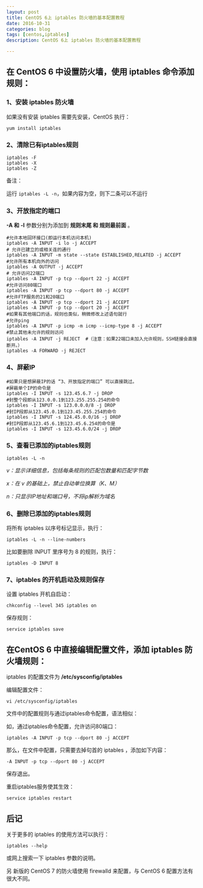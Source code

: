 ```yaml
---
layout: post
title: CentOS 6上 iptables 防火墙的基本配置教程
date: 2016-10-31
categories: blog
tags: [centos,iptables]
description: CentOS 6上 iptables 防火墙的基本配置教程

---
```


## 在 CentOS 6 中设置防火墙，使用 iptables 命令添加规则：

### 1、安装 iptables 防火墙

如果没有安装 iptables 需要先安装，CentOS 执行：

`yum install iptables`

### 2、清除已有iptables规则

    iptables -F
    iptables -X
    iptables -Z

备注：

运行 `iptables -L -n`，如果内容为空，则下二条可以不运行

### 3、开放指定的端口

**-A 和 -I** 参数分别为添加到 **规则末尾 和 规则最前面** 。

    #允许本地回环接口(即运行本机访问本机)
    iptables -A INPUT -i lo -j ACCEPT
    # 允许已建立的或相关连的通行
    iptables -A INPUT -m state --state ESTABLISHED,RELATED -j ACCEPT
    #允许所有本机向外的访问
    iptables -A OUTPUT -j ACCEPT
    # 允许访问22端口
    iptables -A INPUT -p tcp --dport 22 -j ACCEPT
    #允许访问80端口
    iptables -A INPUT -p tcp --dport 80 -j ACCEPT
    #允许FTP服务的21和20端口
    iptables -A INPUT -p tcp --dport 21 -j ACCEPT
    iptables -A INPUT -p tcp --dport 20 -j ACCEPT
    #如果有其他端口的话，规则也类似，稍微修改上述语句就行
    #允许ping
    iptables -A INPUT -p icmp -m icmp --icmp-type 8 -j ACCEPT
    #禁止其他未允许的规则访问
    iptables -A INPUT -j REJECT  #（注意：如果22端口未加入允许规则，SSH链接会直接断开。）
    iptables -A FORWARD -j REJECT

### 4、屏蔽IP

    #如果只是想屏蔽IP的话 “3、开放指定的端口” 可以直接跳过。
    #屏蔽单个IP的命令是
    iptables -I INPUT -s 123.45.6.7 -j DROP
    #封整个段即从123.0.0.1到123.255.255.254的命令
    iptables -I INPUT -s 123.0.0.0/8 -j DROP
    #封IP段即从123.45.0.1到123.45.255.254的命令
    iptables -I INPUT -s 124.45.0.0/16 -j DROP
    #封IP段即从123.45.6.1到123.45.6.254的命令是
    iptables -I INPUT -s 123.45.6.0/24 -j DROP

### 5、查看已添加的iptables规则

`iptables -L -n`

*v：显示详细信息，包括每条规则的匹配包数量和匹配字节数*

*x：在 v 的基础上，禁止自动单位换算（K、M）*

*n：只显示IP地址和端口号，不将ip解析为域名*

### 6、删除已添加的iptables规则

将所有 iptables 以序号标记显示，执行：

`iptables -L -n --line-numbers`

比如要删除 INPUT 里序号为 8 的规则，执行：

`iptables -D INPUT 8`

### 7、iptables 的开机启动及规则保存

设置 iptables 开机自启动：

`chkconfig --level 345 iptables on`

保存规则：

`service iptables save`  


## 在CentOS 6 中直接编辑配置文件，添加 iptables 防火墙规则：

iptables 的配置文件为 **/etc/sysconfig/iptables** 

编辑配置文件：

`vi /etc/sysconfig/iptables`

文件中的配置规则与通过iptables命令配置，语法相似：

如，通过iptables命令配置，允许访问80端口：

`iptables -A INPUT -p tcp --dport 80 -j ACCEPT`

那么，在文件中配置，只需要去掉句首的 iptables ，添加如下内容：

`-A INPUT -p tcp --dport 80 -j ACCEPT`

保存退出。

重启iptables服务使其生效：

`service iptables restart`

## 后记

关于更多的 iptables 的使用方法可以执行：

`iptables --help`

或网上搜索一下 iptables 参数的说明。

另 新版的 CentOS 7 的防火墙使用 firewalld 来配置，与 CentOS 6 配置方法有很大不同。
